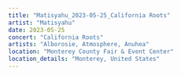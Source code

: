 ```yaml
---
title: "Matisyahu_2023-05-25_California Roots"
artist: "Matisyahu"
date: 2023-05-25
concert: "California Roots"
artists: "Alborosie, Atmosphere, Anuhea"
location: "Monterey County Fair & Event Center"
location_details: "Monterey, United States"
---
```

